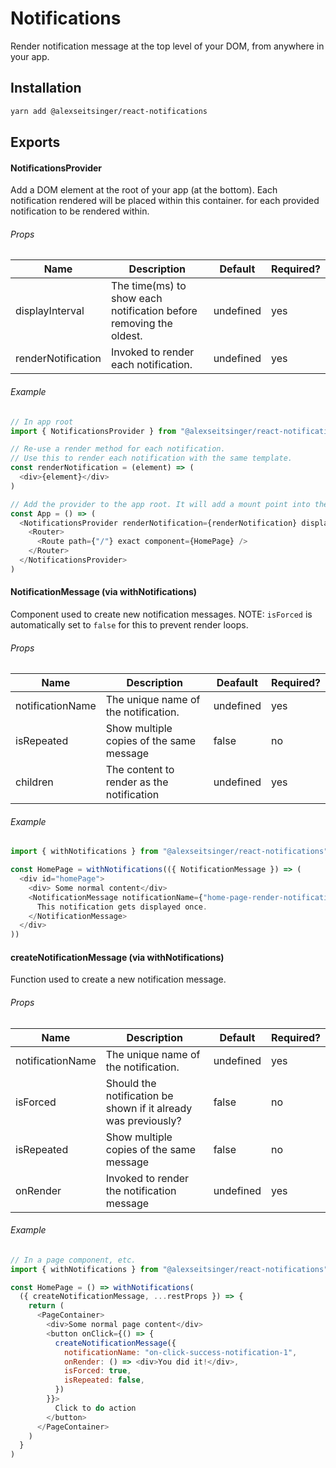 # Notifications

Render notification message at the top level of your DOM, from anywhere in your app.

## Installation

```bash
yarn add @alexseitsinger/react-notifications
```

## Exports

#### NotificationsProvider

Add a DOM element at the root of your app (at the bottom). Each notification rendered will be placed within this container.
for each provided notification to be rendered within.

###### Props

Name               | Description                                                        | Default   | Required?
---                | ---                                                                | ---       | ---
displayInterval    | The time(ms) to show each notification before removing the oldest. | undefined | yes
renderNotification | Invoked to render each notification.                               | undefined | yes

###### Example

```javascript
// In app root
import { NotificationsProvider } from "@alexseitsinger/react-notifications"

// Re-use a render method for each notification.
// Use this to render each notification with the same template.
const renderNotification = (element) => (
  <div>{element}</div>
)

// Add the provider to the app root. It will add a mount point into the DOM for the notifications to render within.
const App = () => (
  <NotificationsProvider renderNotification={renderNotification} displayInterval={3000}>
    <Router>
      <Route path={"/"} exact component={HomePage} />
    </Router>
  </NotificationsProvider>
)
```

#### NotificationMessage (via withNotifications)

Component used to create new notification messages. NOTE: `isForced` is automatically set to `false` for this to prevent render loops.

###### Props

Name             | Description                               | Deafault  | Required?
---              | ---                                       | ---       | ---
notificationName | The unique name of the notification.      | undefined | yes
isRepeated       | Show multiple copies of the same message  | false     | no
children         | The content to render as the notification | undefined | yes

###### Example

```javascript
import { withNotifications } from "@alexseitsinger/react-notifications"

const HomePage = withNotifications(({ NotificationMessage }) => (
  <div id="homePage">
    <div> Some normal content</div>
    <NotificationMessage notificationName={"home-page-render-notification"} isRepeated={false}>
      This notification gets displayed once.
    </NotificationMessage>
  </div>
))
```

#### createNotificationMessage (via withNotifications)

Function used to create a new notification message.

###### Props

Name             | Description                                                    | Default   | Required?
---              | ---                                                            | ---       | ---
notificationName | The unique name of the notification.                           | undefined | yes
isForced         | Should the notification be shown if it already was previously? | false     | no
isRepeated       | Show multiple copies of the same message                       | false     | no
onRender         | Invoked to render the notification message                     | undefined | yes

###### Example

```javascript
// In a page component, etc.
import { withNotifications } from "@alexseitsinger/react-notifications"

const HomePage = () => withNotifications(
  ({ createNotificationMessage, ...restProps }) => {
    return (
      <PageContainer>
        <div>Some normal page content</div>
        <button onClick={() => {
          createNotificationMessage({
            notificationName: "on-click-success-notification-1",
            onRender: () => <div>You did it!</div>,
            isForced: true,
            isRepeated: false,
          })
        }}>
          Click to do action
        </button>
      </PageContainer>
    )
  }
)
```
